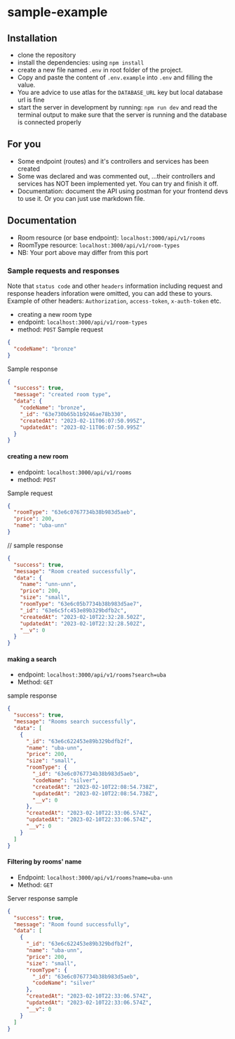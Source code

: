 # sample-example

## Installation
- clone the repository
- install the dependencies: using `npm install`
- create a new file named `.env` in root folder of the project.
- Copy and paste the content of `.env.example` into `.env` and filling the value.
- You are advice to use atlas for the `DATABASE_URL` key but local database url is fine
- start the server in development by running: `npm run dev` and read the terminal output to make sure that the server is running and the database is connected properly

## For you
- Some endpoint (routes) and it's controllers and services has been created
- Some was declared and was commented out, ...their controllers and services has NOT been implemented yet. You can try and finish it off.
- Documentation: document the API using postman for your frontend devs to use it. Or you can just use markdown file.

## Documentation
- Room resource (or base endpoint): `localhost:3000/api/v1/rooms`
- RoomType resource: `localhost:3000/api/v1/room-types`
- NB: Your port above may differ from this port

### Sample requests and responses
Note that `status code` and other `headers` information including request and response headers inforation were omitted, you can add these to yours. Example of other headers: `Authorization`, `access-token`, `x-auth-token` etc.

- creating a new room type
- endpoint: `localhost:3000/api/v1/room-types`
- method: `POST`
Sample request
```json
{
  "codeName": "bronze"
}
```

Sample response
```json
{
  "success": true,
  "message": "created room type",
  "data": {
    "codeName": "bronze",
    "_id": "63e730b65b1b9246ae78b330",
    "createdAt": "2023-02-11T06:07:50.995Z",
    "updatedAt": "2023-02-11T06:07:50.995Z"
  }
}
```

#### creating a new room
- endpoint: `localhost:3000/api/v1/rooms`
- method: `POST`

Sample request
```json
{
  "roomType": "63e6c0767734b38b983d5aeb",
  "price": 200,
  "name": "uba-unn"
}
```
// sample response
```json
{
  "success": true,
  "message": "Room created successfully",
  "data": {
    "name": "unn-unn",
    "price": 200,
    "size": "small",
    "roomType": "63e6c05b7734b38b983d5ae7",
    "_id": "63e6c5fc453e89b329bdfb2c",
    "createdAt": "2023-02-10T22:32:28.502Z",
    "updatedAt": "2023-02-10T22:32:28.502Z",
    "__v": 0
  }
}
```

#### making a search
- endpoint: `localhost:3000/api/v1/rooms?search=uba`
- Method: `GET`

sample response
```json
{
  "success": true,
  "message": "Rooms search successfully",
  "data": [
    {
      "_id": "63e6c622453e89b329bdfb2f",
      "name": "uba-unn",
      "price": 200,
      "size": "small",
      "roomType": {
        "_id": "63e6c0767734b38b983d5aeb",
        "codeName": "silver",
        "createdAt": "2023-02-10T22:08:54.738Z",
        "updatedAt": "2023-02-10T22:08:54.738Z",
        "__v": 0
      },
      "createdAt": "2023-02-10T22:33:06.574Z",
      "updatedAt": "2023-02-10T22:33:06.574Z",
      "__v": 0
    }
  ]
}
```

#### Filtering by rooms' name
- Endpoint: `localhost:3000/api/v1/rooms?name=uba-unn`
- Method: `GET`

Server response sample
```json
{
  "success": true,
  "message": "Room found successfully",
  "data": [
    {
      "_id": "63e6c622453e89b329bdfb2f",
      "name": "uba-unn",
      "price": 200,
      "size": "small",
      "roomType": {
        "_id": "63e6c0767734b38b983d5aeb",
        "codeName": "silver"
      },
      "createdAt": "2023-02-10T22:33:06.574Z",
      "updatedAt": "2023-02-10T22:33:06.574Z",
      "__v": 0
    }
  ]
}
```

